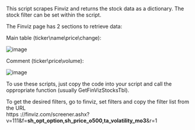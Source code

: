 
This script scrapes Finviz and returns the stock data as a dictionary. The stock filter can be set within the script.

The Finviz page has 2 sections to retrieve data:

Main table (ticker\name\price\change):

![image](https://github.com/mjwaddell1/Python/assets/35202179/ad3f3bb5-a632-459c-90b5-708e3e4fe56c)

Comment (ticker\price\volume):

![image](https://github.com/mjwaddell1/Python/assets/35202179/abf6703c-38db-4748-8be2-a89031731399)

To use these scripts, just copy the code into your script and call the oppropriate function (usually GetFinVizStocksTbl).

To get the desired filters, go to finviz, set filters and copy the filter list from the URL   
https ://finviz.com/screener.ashx?v=111&f=<b>sh_opt_option,sh_price_o500,ta_volatility_mo3</b>&r=1
